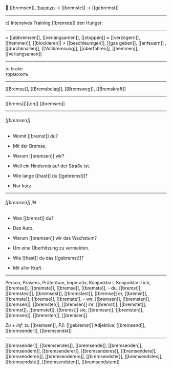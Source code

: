 🛑 [[bremsen]], [ˈbʁɛmzn̩](https://youglish.com/pronounce/bremsen/german) → [[bremste]] → [[gebremst]]

---
c) Intensives Training [[bremste]] den Hunger.

---
= [[abbremsen]], [[verlangsamen]], [[stoppen]]
≈ [[verzögern]], [[hemmen]], [[blockieren]]
≠ [[beschleunigen]], [[gas geben]], [[anfeuern]]
, [[durchknallen]], [[Vollbremsung]], [[überfahren]], [[hemmen]], [[verlangsamen]]


---
to brake  
тормозить

---
[[Bremse]], [[Bremsbelag]], [[Bremsweg]], [[Bremskraft]]

---
[[brems]]|[[en]]
[[bremsen]]


---
###### [[bremsen]]
- Womit [[bremst]] du?
- Mit der Bremse.

- Warum [[bremsen]] wir?
- Weil ein Hindernis auf der Straße ist.

- Wie lange [[hast]] du [[gebremst]]?
- Nur kurz.

---
###### [[bremsen]] jN
- Was [[bremst]] du?
- Das Auto.

- Warum [[bremsen]] wir das Wachstum?
- Um eine Überhitzung zu vermeiden.

- Wie [[hast]] du das [[gebremst]]?
- Mit aller Kraft.

---
Person, Präsens, Präteritum, Imperativ, Konjunktiv I, Konjunktiv II
ich, [[bremse]], [[bremste]], [[bremse]], [[bremste]], -
du, [[bremst]], [[bremstest]], [[bremsest]], [[bremstest]], [[bremse]]
er, [[bremst]], [[bremste]], [[bremse]], [[bremste]], -
wir, [[bremsen]], [[bremsten]], [[bremsen]], [[bremsten]], [[bremsen]]
ihr, [[bremst]], [[bremstet]], [[bremst]], [[bremstet]], [[bremst]]
sie, [[bremsen]], [[bremsten]], [[bremsen]], [[bremsten]], [[bremsen]]

*Zu + Inf*: zu [[bremsen]], *P2*: [[gebremst]]
Adjektive: [[bremsend]], [[bremsender]], [[bremsendst]]

---
[[bremsender]], [[bremsendes]], [[bremsende]], [[bremsenden]], [[bremsendem]], [[bremsenderer]], [[bremsenderes]], [[bremsendere]], [[bremsenderen]], [[bremsenderem]], [[bremsendster]], [[bremsendstes]], [[bremsendste]], [[bremsendsten]], [[bremsendstem]]